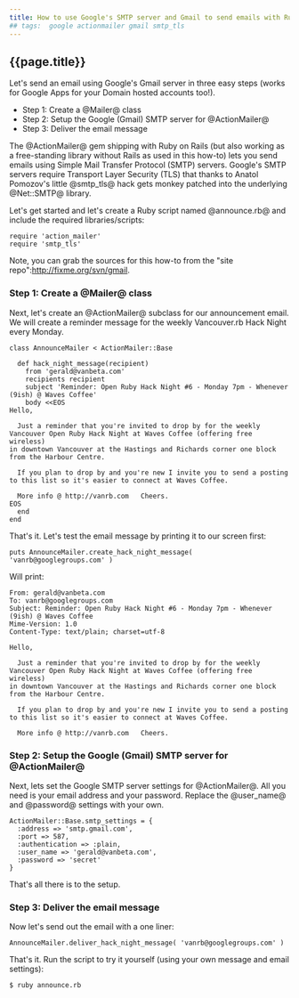 ```yaml
---
title: How to use Google's SMTP server and Gmail to send emails with Ruby
## tags:  google actionmailer gmail smtp_tls
---
```


## {{page.title}}

Let's send an email using Google's Gmail server in three easy steps
(works for Google Apps for your Domain hosted accounts too!).

* Step 1: Create a @Mailer@ class
* Step 2: Setup the Google (Gmail) SMTP server for @ActionMailer@
* Step 3: Deliver the email message

<!-- more -->

The @ActionMailer@ gem shipping with Ruby on Rails (but also working as a free-standing library
without Rails as used in this how-to) lets you send emails using
Simple Mail Transfer Protocol (SMTP) servers.  Google's SMTP servers require Transport Layer Security (TLS)
that thanks to Anatol Pomozov's little @smtp_tls@ hack gets monkey patched
into the underlying @Net::SMTP@ library.

Let's get started and let's create a Ruby script named @announce.rb@ and include the 
required libraries/scripts:

~~~
require 'action_mailer'
require 'smtp_tls'
~~~

Note, you can grab the sources for this how-to from
the "site repo":http://fixme.org/svn/gmail.

### Step 1:  Create a @Mailer@ class

Next, let's create an @ActionMailer@ subclass for our announcement email.
We will create a reminder message for the weekly Vancouver.rb Hack Night every Monday.

~~~
class AnnounceMailer < ActionMailer::Base

  def hack_night_message(recipient)
    from 'gerald@vanbeta.com'
    recipients recipient
    subject 'Reminder: Open Ruby Hack Night #6 - Monday 7pm - Whenever (9ish) @ Waves Coffee'
    body <<EOS
Hello,

  Just a reminder that you're invited to drop by for the weekly
Vancouver Open Ruby Hack Night at Waves Coffee (offering free wireless)
in downtown Vancouver at the Hastings and Richards corner one block
from the Harbour Centre.

  If you plan to drop by and you're new I invite you to send a posting
to this list so it's easier to connect at Waves Coffee.

  More info @ http://vanrb.com   Cheers.
EOS
  end
end
~~~

That's it. Let's test the email message by printing it to our screen first:

~~~
puts AnnounceMailer.create_hack_night_message( 'vanrb@googlegroups.com' )
~~~

Will print:

~~~
From: gerald@vanbeta.com
To: vanrb@googlegroups.com
Subject: Reminder: Open Ruby Hack Night #6 - Monday 7pm - Whenever (9ish) @ Waves Coffee
Mime-Version: 1.0
Content-Type: text/plain; charset=utf-8

Hello,

  Just a reminder that you're invited to drop by for the weekly
Vancouver Open Ruby Hack Night at Waves Coffee (offering free wireless)
in downtown Vancouver at the Hastings and Richards corner one block
from the Harbour Centre.

  If you plan to drop by and you're new I invite you to send a posting
to this list so it's easier to connect at Waves Coffee.

  More info @ http://vanrb.com   Cheers.
~~~

### Step 2: Setup the Google (Gmail) SMTP server for @ActionMailer@

Next, lets set the Google SMTP server settings for @ActionMailer@. All you need is your email address and your password.  Replace the @user_name@ and @password@ settings with your own.

~~~
ActionMailer::Base.smtp_settings = {
  :address => 'smtp.gmail.com',
  :port => 587,
  :authentication => :plain,
  :user_name => 'gerald@vanbeta.com',
  :password => 'secret'
} 
~~~

That's all there is to the setup.  

### Step 3: Deliver the email message

Now let's send out the email with a one liner:

~~~
AnnounceMailer.deliver_hack_night_message( 'vanrb@googlegroups.com' )
~~~

That's it. Run the script to try it yourself (using your own message and email settings):

~~~
$ ruby announce.rb
~~~

<!-- comments -->